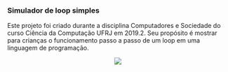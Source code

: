 ### Simulador de loop simples

Este projeto foi criado durante a disciplina Computadores e Sociedade do curso Ciência da Computação UFRJ em 2019.2. Seu propósito é mostrar para crianças o funcionamento passo a passo de um loop em uma linguagem de programação.

<p align="center">
  <img src="https://github.com/mvsantos013/compsoc-simulador-loop-simples/blob/master/src/img/app.png?raw=true">
</p>
